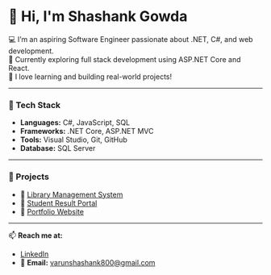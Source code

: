 # 👋 Hi, I'm Shashank Gowda

💻 I’m an aspiring Software Engineer passionate about .NET, C#, and web development.  
🌱 Currently exploring full stack development using ASP.NET Core and React.  
🚀 I love learning and building real-world projects!

---

### 🔧 Tech Stack
- **Languages:** C#, JavaScript, SQL  
- **Frameworks:** .NET Core, ASP.NET MVC  
- **Tools:** Visual Studio, Git, GitHub  
- **Database:** SQL Server  

---

### 🌟 Projects
- 🔹 [Library Management System](#)  
- 🔹 [Student Result Portal](#)  
- 🔹 [Portfolio Website](#)  

---

📫 **Reach me at:**  
- [LinkedIn](#)  
- 📧 **Email:** varunshashank800@gmail.com  
